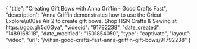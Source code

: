 {
    "title": "Creating Gift Bows with Anna Griffin - Good Crafts Fast",
    "description": "Anna Griffin demonstrates how to use the Cricut Explore\u00ae Air 2 to create gift bows. Shop HSN Crafts & Sewing at https:\/\/goo.gl\/5d0Gya",
    "videoid": "91792238",
    "date_created": "1489168118",
    "date_modified": "1501854050",
    "type": "captivate",
    "layout": "video",
    "url": "\/v\/hsn-good-crafts-fast-anna-griffin-gift-bows\/91792238"
}